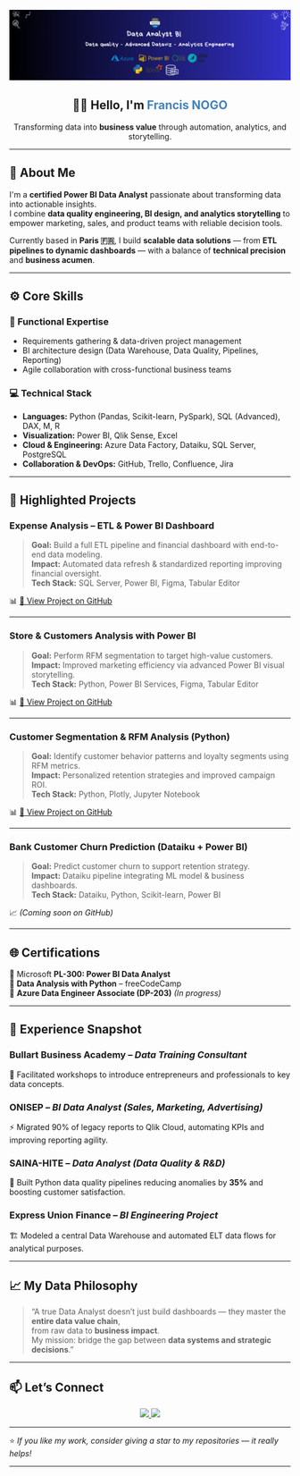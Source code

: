 ![banner](Banner_link.png)

<h2 align="center">👋🏾 Hello, I'm <span style="color:#4682B4">Francis NOGO</span></h2>
<p align="center">
Transforming data into <b>business value</b> through automation, analytics, and storytelling.
</p>

---

## 🧭 About Me  

I'm a **certified Power BI Data Analyst** passionate about transforming data into actionable insights.  
I combine **data quality engineering, BI design, and analytics storytelling** to empower marketing, sales, and product teams with reliable decision tools.  

Currently based in **Paris 🇫🇷**, I build **scalable data solutions** — from **ETL pipelines to dynamic dashboards** — with a balance of **technical precision** and **business acumen**.  

---

## ⚙️ Core Skills

### 🧠 Functional Expertise
- Requirements gathering & data-driven project management  
- BI architecture design (Data Warehouse, Data Quality, Pipelines, Reporting)  
- Agile collaboration with cross-functional business teams  

### 💻 Technical Stack
- **Languages:** Python (Pandas, Scikit-learn, PySpark), SQL (Advanced), DAX, M, R  
- **Visualization:** Power BI, Qlik Sense, Excel  
- **Cloud & Engineering:** Azure Data Factory, Dataiku, SQL Server, PostgreSQL  
- **Collaboration & DevOps:** GitHub, Trello, Confluence, Jira  

---

## 🚀 Highlighted Projects  

###  **Expense Analysis – ETL & Power BI Dashboard**  
> **Goal:** Build a full ETL pipeline and financial dashboard with end-to-end data modeling.  
> **Impact:** Automated data refresh & standardized reporting improving financial oversight.  
**Tech Stack:** SQL Server, Power BI, Figma, Tabular Editor  

📊 [🔗 View Project on GitHub](https://github.com/GSDigger01/Expense_Analysis_PowerBI)

---

###  **Store & Customers Analysis with Power BI**  
> **Goal:** Perform RFM segmentation to target high-value customers.  
> **Impact:** Improved marketing efficiency via advanced Power BI visual storytelling.  
**Tech Stack:** Python, Power BI Services, Figma, Tabular Editor  

📊 [🔗 View Project on GitHub](https://github.com/GSDigger01/Fashion-store-analysis)

---

###  **Customer Segmentation & RFM Analysis (Python)**  
> **Goal:** Identify customer behavior patterns and loyalty segments using RFM metrics.  
> **Impact:** Personalized retention strategies and improved campaign ROI.  
**Tech Stack:** Python, Plotly, Jupyter Notebook  

📊 [🔗 View Project on GitHub](https://github.com/GSDigger01/RFM-Segmentation)

---

###  **Bank Customer Churn Prediction (Dataiku + Power BI)**  
> **Goal:** Predict customer churn to support retention strategy.  
> **Impact:** Dataiku pipeline integrating ML model & business dashboards.  
**Tech Stack:** Dataiku, Python, Scikit-learn, Power BI  

📈 *(Coming soon on GitHub)*

---

## 🌐 Certifications  

🏅 Microsoft **PL-300: Power BI Data Analyst**  
🏅 **Data Analysis with Python** – freeCodeCamp  
🎯 **Azure Data Engineer Associate (DP-203)** *(In progress)*  

---

## 💼 Experience Snapshot  

### **Bullart Business Academy** – *Data Training Consultant*  
🧩 Facilitated workshops to introduce entrepreneurs and professionals to key data concepts.  

### **ONISEP** – *BI Data Analyst (Sales, Marketing, Advertising)*  
⚡ Migrated 90% of legacy reports to Qlik Cloud, automating KPIs and improving reporting agility.  

### **SAINA-HITE** – *Data Analyst (Data Quality & R&D)*  
🧠 Built Python data quality pipelines reducing anomalies by **35%** and boosting customer satisfaction.  

### **Express Union Finance** – *BI Engineering Project*  
🏗️ Modeled a central Data Warehouse and automated ELT data flows for analytical purposes.  

---

## 📈 My Data Philosophy  

> “A true Data Analyst doesn’t just build dashboards — they master the **entire data value chain**,  
> from raw data to **business impact**.  
> My mission: bridge the gap between **data systems and strategic decisions**.”

---

## 📫 Let’s Connect  

<p align="center">
  <a href="https://www.linkedin.com/in/francis-guy-stephane-nogo-a81bb3217/" target="_blank">
    <img src="https://img.shields.io/badge/LinkedIn-0077B5?style=flat&logo=linkedin&logoColor=white" />
  </a>
  <a href="mailto:nogodata001@gmail.com">
    <img src="https://img.shields.io/badge/Email-nogodata001%40gmail.com-red?style=flat&logo=gmail&logoColor=white" />
  </a>
</p>

---

⭐ *If you like my work, consider giving a star to my repositories — it really helps!*  

---
